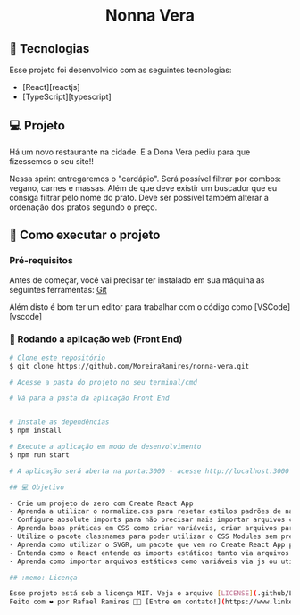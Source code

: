 <h1 align="center">
Nonna Vera
</h1>

## 🚀 Tecnologias

Esse projeto foi desenvolvido com as seguintes tecnologias:

- [React][reactjs]
- [TypeScript][typescript]

## 💻 Projeto

Há um novo restaurante na cidade. E a Dona Vera pediu para que fizessemos o seu site!!

Nessa sprint entregaremos o "cardápio". Será possível filtrar por combos: vegano, carnes e massas.
Além de que deve existir um buscador que eu consiga filtrar pelo nome do prato. Deve ser possível também alterar a ordenação dos pratos segundo o preço.

## 🚀 Como executar o projeto

### Pré-requisitos

Antes de começar, você vai precisar ter instalado em sua máquina as seguintes ferramentas:
[Git](https://git-scm.com)

Além disto é bom ter um editor para trabalhar com o código como [VSCode][vscode]

### 🧭 Rodando a aplicação web (Front End)

```bash
# Clone este repositório
$ git clone https://github.com/MoreiraRamires/nonna-vera.git

# Acesse a pasta do projeto no seu terminal/cmd

# Vá para a pasta da aplicação Front End


# Instale as dependências
$ npm install

# Execute a aplicação em modo de desenvolvimento
$ npm run start

# A aplicação será aberta na porta:3000 - acesse http://localhost:3000

## 💻 Objetivo

- Crie um projeto do zero com Create React App
- Aprenda a utilizar o normalize.css para resetar estilos padrões de navegadores
- Configure absolute imports para não precisar mais importar arquivos com vários níveis ('../../../')
- Aprenda boas práticas em CSS como criar variáveis, criar arquivos para estas variáveis e para breakpoints de media-queries
- Utilize o pacote classnames para poder utilizar o CSS Modules sem precisar concatenar um monte de estilos CSS e lidar com   estilos condicionais
- Aprenda como utilizar o SVGR, um pacote que vem no Create React App para importar svgs como componentes React
- Entenda como o React entende os imports estáticos tanto via arquivos .js quanto em arquivos de estilos como .scss ou .css.
- Aprenda como importar arquivos estáticos como variáveis via js ou utilizando a pasta public para imports dinâmicos de arquivos estáticos

## :memo: Licença

Esse projeto está sob a licença MIT. Veja o arquivo [LICENSE](.github/LICENSE.md) para mais detalhes.
Feito com ❤️ por Rafael Ramires 👋🏽 [Entre em contato!](https://www.linkedin.com/in/rafael-ramires-791aa378/)
```
